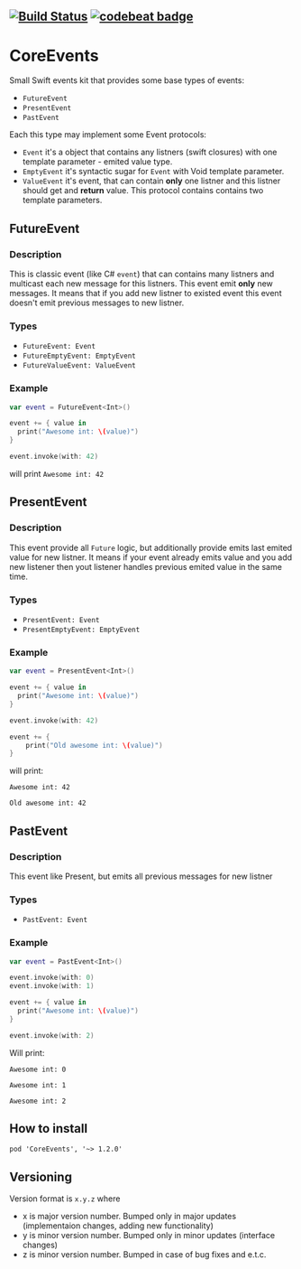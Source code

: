 [![Build Status](https://travis-ci.org/surfstudio/CoreNetKit.svg?branch=master)](https://travis-ci.org/surfstudio/CoreEvents)
[![codebeat badge](https://codebeat.co/badges/4ced5e8d-8d44-4111-81df-0fb2012cbbb1)](https://codebeat.co/projects/github-com-surfstudio-coreevents-master)
---
# CoreEvents
Small Swift events kit that provides some base types of events:
- `FutureEvent`
- `PresentEvent`
- `PastEvent`

Each this type may implement some Event protocols:
- `Event` it's a object that contains any listners (swift closures) with one template parameter - emited value type.
- `EmptyEvent` it's syntactic sugar for `Event` with Void template parameter.
- `ValueEvent` it's event, that can contain **only** one listner and this listner should get and **return** value. This protocol contains contains two template parameters.

## FutureEvent

### Description

This is classic event (like C# `event`) that can contains many listners and multicast each new message for this listners.
This event emit **only** new messages. It means that if you add new listner to existed event this event doesn't emit previous messages to new listner.

### Types
- `FutureEvent: Event`
- `FutureEmptyEvent: EmptyEvent`
- `FutureValueEvent: ValueEvent`

### Example

```swift
var event = FutureEvent<Int>()

event += { value in
  print("Awesome int: \(value)")
}

event.invoke(with: 42)

```

will print `Awesome int: 42`

## PresentEvent

### Description

This event provide all `Future` logic, but additionally provide emits last emited value for new listner.
It means if your event already emits value and you add new listener then yout listener handles previous emited value in the same time.

### Types
- `PresentEvent: Event`
- `PresentEmptyEvent: EmptyEvent`

### Example

```swift
var event = PresentEvent<Int>()

event += { value in
  print("Awesome int: \(value)")
}

event.invoke(with: 42)

event += {
    print("Old awesome int: \(value)")
}

```

will print:

`Awesome int: 42`

`Old awesome int: 42`

## PastEvent

### Description

This event like Present, but emits all previous messages for new listner

### Types

- `PastEvent: Event`

### Example

```swift
var event = PastEvent<Int>()

event.invoke(with: 0)
event.invoke(with: 1)

event += { value in
  print("Awesome int: \(value)")
}

event.invoke(with: 2)

```

Will print:

`Awesome int: 0`

`Awesome int: 1`
 
`Awesome int: 2`

## How to install

`pod 'CoreEvents', '~> 1.2.0'`

## Versioning

Version format is `x.y.z` where
- x is major version number. Bumped only in major updates (implementaion changes, adding new functionality)
- y is minor version number. Bumped only in minor updates (interface changes)
- z is minor version number. Bumped in case of bug fixes and e.t.c.

